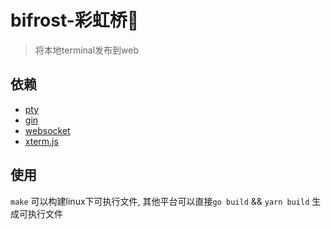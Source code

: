 # bifrost-彩虹桥🌈
> 将本地terminal发布到web

## 依赖
- [pty](https://github.com/creack/pty)
- [gin](https://github.com/gin-gonic/gin)
- [websocket](github.com/gorilla/websocket)
- [xterm.js](https://github.com/xtermjs/xterm.js)

## 使用
`make` 可以构建linux下可执行文件, 其他平台可以直接`go build` && `yarn build` 生成可执行文件 